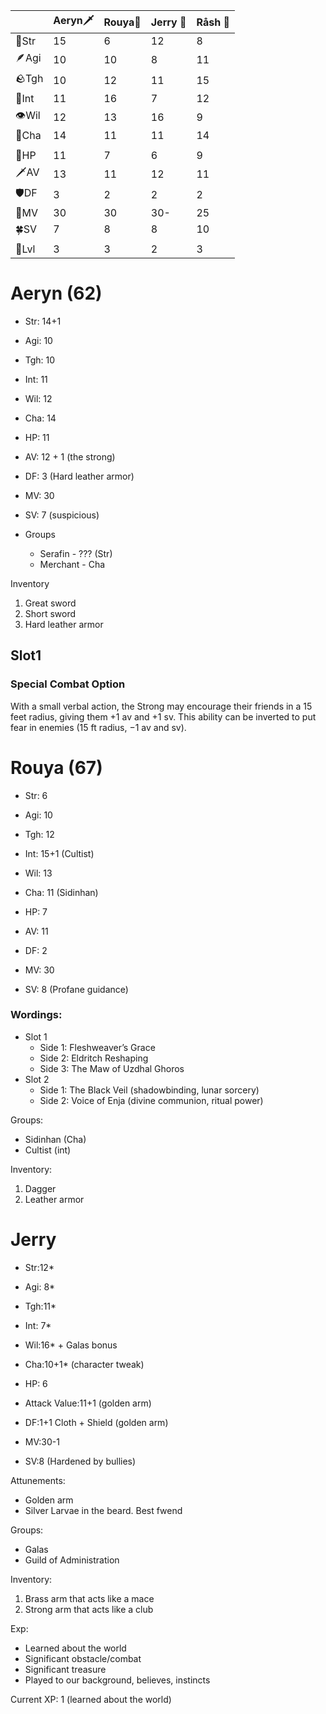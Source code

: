 |       | Aeryn🗡 | Rouya🌛 | Jerry 💪 | Råsh 🔧 |
| ----- | ------- | ------- | -------- | ------- |
| 💪Str | 15      | 6       | 12       | 8       |
| 🪶Agi | 10      | 10      | 8        | 11      |
| 🪨Tgh | 10      | 12      | 11       | 15      |
| 📖Int | 11      | 16      | 7        | 12      |
| 👁Wil | 12      | 13      | 16       | 9       |
| 👄Cha | 14      | 11      | 11       | 14      |
|       |         |         |          |         |
| 🧡HP  | 11      | 7       | 6        | 9       |
| 🗡AV  | 13      | 11      | 12       | 11      |
| 🛡DF  | 3<br>   | 2       | 2        | 2       |
| 🏃MV  | 30      | 30      | 30-      | 25      |
| 🍀SV  | 7       | 8       | 8        | 10      |
|       |         |         |          |         |
| 👑Lvl | 3       | 3       | 2        | 3       |

# Aeryn (62)
- Str: 14+1
- Agi: 10 
- Tgh: 10
- Int: 11
- Wil: 12
- Cha: 14

- HP: 11
- AV: 12 + 1 (the strong)
- DF: 3 (Hard leather armor)
- MV: 30
- SV: 7 (suspicious)
- Groups
	- Serafin - ??? (Str)
	- Merchant - Cha

Inventory
1. Great sword
2. Short sword
3. Hard leather armor
## Slot1 
### Special Combat Option 
With a small verbal action, the Strong may encourage their friends
in a 15 feet radius, giving them +1 av and +1 sv. This ability can be
inverted to put fear in enemies (15 ft radius, −1 av and sv).

# Rouya (67)

- Str: 6
- Agi: 10
- Tgh: 12
- Int: 15+1 (Cultist)
- Wil: 13
- Cha: 11 (Sidinhan)

- HP: 7
- AV: 11
- DF: 2
- MV: 30
- SV: 8 (Profane guidance)

### Wordings:
- Slot 1
	- Side 1: Fleshweaver’s Grace
	- Side 2: Eldritch Reshaping
	- Side 3: The Maw of Uzdhal Ghoros
- Slot 2 
	- Side 1: The Black Veil (shadowbinding, lunar sorcery)
	- Side 2: Voice of Enja (divine communion, ritual power)

Groups:
- Sidinhan (Cha)
- Cultist (int)

Inventory:
1. Dagger
2. Leather armor

# Jerry
- Str:12*
- Agi: 8*
- Tgh:11*
- Int: 7*
- Wil:16* + Galas bonus
- Cha:10+1* (character tweak)

- HP: 6
- Attack Value:11+1 (golden arm)
- DF:1+1 Cloth + Shield (golden arm)
- MV:30-1
- SV:8 (Hardened by bullies)
  

Attunements:
- Golden arm
- Silver Larvae in the beard. Best fwend

Groups: 
- Galas
- Guild of Administration

Inventory:
1. Brass arm that acts like a mace
2. Strong arm that acts like a club

Exp: 
- Learned about the world
- Significant obstacle/combat
- Significant treasure
- Played to our background, believes, instincts

Current XP: 1 (learned about the world)
